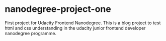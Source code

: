 # nanodegree-project-one
First project for Udacity Frontend Nanodegree.
This is a blog project to test html and css understanding in the udacity junior frontend developer nanodegree programme.
